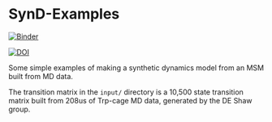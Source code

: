 # SynD-Examples

[![Binder](https://mybinder.org/badge_logo.svg)](https://mybinder.org/v2/gh/jdrusso/SynD-Examples/HEAD)

[![DOI](https://zenodo.org/badge/572284784.svg)](https://zenodo.org/badge/latestdoi/572284784)



Some simple examples of making a synthetic dynamics model from an MSM built from MD data.

The transition matrix in the `input/` directory is a 10,500 state transition matrix built from 208us of Trp-cage MD data, generated by the DE Shaw group.
